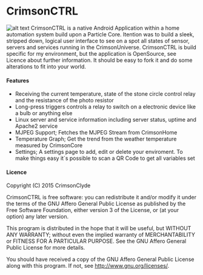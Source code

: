 # CrimsonCTRL

![alt text](https://universe.crimson.space/wp-content/uploads/2015/02/CrimsonCTRL1-150x150.png "CrimsonCTRL Icon")
CrimsonCTRL is a native Android Application within a home automation system build upon a Particle Core. Itention was to build a sleek, stripped down, logical user interface to see on a spot all states of sensor, servers and services running in the CrimsonUniverse.
CrimsonCTRL is build specific for my environment, but the application is OpenSource, see Licence about further information. It should be easy to fork it and do some alterations to fit into your world.

 
#### Features
- Receiving the current temperature, state of the stone circle control relay and the resistance of the photo resistor
- Long-press triggers controls a relay to switch on a electronic device like a bulb or anything else
- Linux server and service information including server status, uptime and Apache2 service
- MJPEG Support; Fetches the MJPEG Stream from CrimsonHome
- Temperature Graph; Get the trend from the weather temperature measured by CrimsonCore
- Settings; A settings page to add, edit or delete your enviroment. To make things easy it´s possible to scan a QR Code to get all variables set

#### Licence
Copyright (C) 2015  CrimsonClyde

CrimsonCTRL is free software: you can redistribute it and/or modify it under the terms of the GNU Affero General Public License as published by the Free Software Foundation, either version 3 of the License, or (at your option) any later version.

This program is distributed in the hope that it will be useful, but WITHOUT ANY WARRANTY; without even the implied warranty of MERCHANTABILITY or FITNESS FOR A PARTICULAR PURPOSE.  See the GNU Affero General Public License for more details.

You should have received a copy of the GNU Affero General Public License along with this program.  If not, see <http://www.gnu.org/licenses/>.
